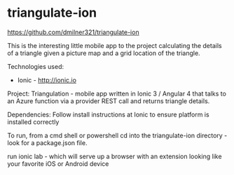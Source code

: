 # triangulate-ion
https://github.com/dmilner321/triangulate-ion

This is the interesting little mobile app to the project calculating the details of a triangle given a picture map and a grid location of the triangle.

Technologies used:

-  Ionic  - http://ionic.io

Project:
  Triangulation - mobile app written in Ionic 3 / Angular 4 that talks to an Azure function via a provider REST call and returns triangle details.

Dependencies:
  Follow install instructions at Ionic to ensure platform is installed correctly

  To run, from a cmd shell or powershell
  cd into the triangulate-ion directory - look for a package.json file.

  run ionic lab - which will serve up a browser with an extension looking like your favorite iOS or Android device
